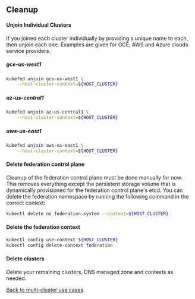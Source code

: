 ## Cleanup 

#### Unjoin Individual Clusters

If you joined each cluster individually by providing a unique name to each, then unjoin each one. Examples are given for GCE, AWS and Azure clouds service providers.

##### gce-us-west1

```bash
kubefed unjoin gce-us-west1 \
    --host-cluster-context=${HOST_CLUSTER}
```

##### az-us-central1

```bash
kubefed unjoin az-us-central1 \
    --host-cluster-context=${HOST_CLUSTER}
```

##### aws-us-east1

```bash
kubefed unjoin aws-us-east1 \
    --host-cluster-context=${HOST_CLUSTER}
```

#### Delete federation control plane

Cleanup of the federation control plane must be done manually for now. This removes everything except the persistent storage volume that is dynamically provisioned for the
federation control plane's etcd. You can delete the federation namespace by running the
following command in the correct context:

```bash
kubectl delete ns federation-system --context=${HOST_CLUSTER}
```

#### Delete the federation context

```bash
kubectl config use-context ${HOST_CLUSTER}
kubectl config delete-context federation
```

#### Delete clusters

Delete your remaining clusters, DNS managed zone and contexts as needed.


[Back to multi-cluster use cases](../README.md#multi-cluster-use-cases)
